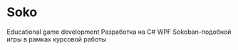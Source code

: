 # Soko
Educational game development
Разработка на С# WPF Sokoban-подобной игры в рамках курсовой работы
